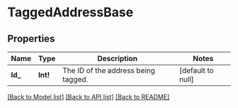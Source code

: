 # TaggedAddressBase

## Properties
Name | Type | Description | Notes
------------ | ------------- | ------------- | -------------
**Id_** | **Int!** | The ID of the address being tagged. | [default to null]

[[Back to Model list]](../README.md#documentation-for-models) [[Back to API list]](../README.md#documentation-for-api-endpoints) [[Back to README]](../README.md)


